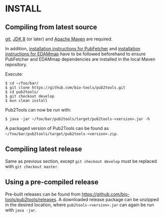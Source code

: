 # INSTALL

## Compiling from latest source

[git](https://git-scm.com/), [JDK 8](https://openjdk.java.net/projects/jdk8/) (or later) and [Apache Maven](https://maven.apache.org/) are required.

In addition, [installation instructions for PubFetcher](https://github.com/edamontology/pubfetcher/blob/master/INSTALL.md) and [installation instructions for EDAMmap](https://github.com/edamontology/edammap/blob/master/INSTALL.md) have to be followed beforehand to ensure PubFetcher and EDAMmap dependencies are installed in the local Maven repository.

Execute:

```shell
$ cd ~/foo/bar/
$ git clone https://github.com/bio-tools/pub2tools.git
$ cd pub2tools/
$ git checkout develop
$ mvn clean install
```

Pub2Tools can now be run with:

```shell
$ java -jar ~/foo/bar/pub2tools/target/pub2tools-<version>.jar -h
```

A packaged version of Pub2Tools can be found as `~/foo/bar/pub2tools/target/pub2tools-<version>.zip`.

## Compiling latest release

Same as previous section, except `git checkout develop` must be replaced with `git checkout master`.

## Using a pre-compiled release

Pre-built releases can be found from https://github.com/bio-tools/pub2tools/releases. A downloaded release package can be unzipped in the desired location, where `pub2tools-<version>.jar` can again be run with `java -jar`.
